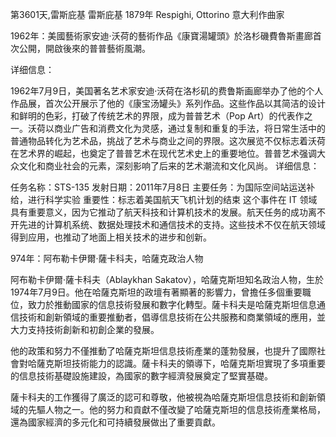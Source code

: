 第3601天,雷斯庇基
雷斯庇基 1879年
Respighi, Ottorino 意大利作曲家

1962年：美國藝術家安迪·沃荷的藝術作品《康寶湯罐頭》於洛杉磯費魯斯畫廊首次公開，開啟後來的普普藝術風潮。

详细信息：

1962年7月9日，美国著名艺术家安迪·沃荷在洛杉矶的费鲁斯画廊举办了他的个人作品展，首次公开展示了他的《康宝汤罐头》系列作品。这些作品以其简洁的设计和鲜明的色彩，打破了传统艺术的界限，成为普普艺术（Pop Art）的代表作之一。沃荷以商业广告和消费文化为灵感，通过复制和重复的手法，将日常生活中的普通物品转化为艺术品，挑战了艺术与商业之间的界限。这次展览不仅标志着沃荷在艺术界的崛起，也奠定了普普艺术在现代艺术史上的重要地位。普普艺术强调大众文化和商业社会的元素，深刻影响了后来的艺术潮流和文化风尚。
详细信息：

任务名称：STS-135
发射日期：2011年7月8日
主要任务：为国际空间站运送补给，进行科学实验
重要性：标志着美国航天飞机计划的结束
这个事件在 IT 领域具有重要意义，因为它推动了航天科技和计算机技术的发展。航天任务的成功离不开先进的计算机系统、数据处理技术和通信技术的支持。这些技术不仅在航天领域得到应用，也推动了地面上相关技术的进步和创新。

974年：阿布勒卡伊爾·薩卡科夫，哈薩克政治人物

阿布勒卡伊爾·薩卡科夫（Ablaykhan Sakatov），哈薩克斯坦知名政治人物，生於1974年7月9日。他在哈薩克斯坦的政壇有著顯著的影響力，曾擔任多個重要職位，致力於推動國家的信息技術發展和數字化轉型。薩卡科夫是哈薩克斯坦信息通信技術和創新領域的重要推動者，倡導信息技術在公共服務和商業領域的應用，並大力支持技術創新和初創企業的發展。

他的政策和努力不僅推動了哈薩克斯坦信息技術產業的蓬勃發展，也提升了國際社會對哈薩克斯坦技術能力的認識。薩卡科夫的領導下，哈薩克斯坦實現了多項重要的信息技術基礎設施建設，為國家的數字經濟發展奠定了堅實基礎。

薩卡科夫的工作獲得了廣泛的認可和尊敬，他被視為哈薩克斯坦信息技術和創新領域的先驅人物之一。他的努力和貢獻不僅改變了哈薩克斯坦的信息技術產業格局，還為國家經濟的多元化和可持續發展做出了重要貢獻。